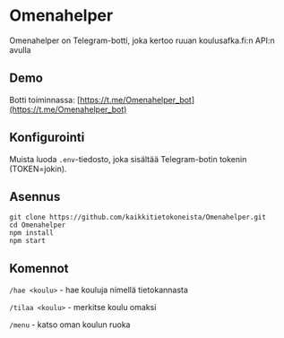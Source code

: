 # Omenahelper
Omenahelper on Telegram-botti, joka kertoo ruuan koulusafka.fi:n API:n avulla

## Demo

Botti toiminnassa: [https://t.me/Omenahelper_bot](https://t.me/Omenahelper_bot)

## Konfigurointi

Muista luoda `.env`-tiedosto, joka sisältää Telegram-botin tokenin (TOKEN=jokin).

## Asennus

```
git clone https://github.com/kaikkitietokoneista/Omenahelper.git
cd Omenahelper
npm install
npm start
```

## Komennot

`/hae <koulu>` - hae kouluja nimellä tietokannasta

`/tilaa <koulu>` - merkitse koulu omaksi

`/menu` - katso oman koulun ruoka
